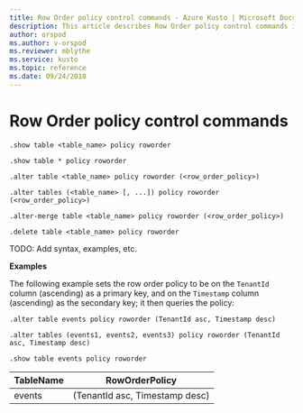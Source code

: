 ```yaml
---
title: Row Order policy control commands - Azure Kusto | Microsoft Docs
description: This article describes Row Order policy control commands in Azure Kusto.
author: orspod
ms.author: v-orspod
ms.reviewer: mblythe
ms.service: kusto
ms.topic: reference
ms.date: 09/24/2018
---
```

# Row Order policy control commands

```kusto
.show table <table_name> policy roworder

.show table * policy roworder

.alter table <table_name> policy roworder (<row_order_policy>)

.alter tables (<table_name> [, ...]) policy roworder (<row_order_policy>)

.alter-merge table <table_name> policy roworder (<row_order_policy>)

.delete table <table_name> policy roworder

```

TODO: Add syntax, examples, etc.

**Examples**

The following example sets the row order policy to be on the `TenantId` column (ascending) as
a primary key, and on the `Timestamp` column (ascending) as the secondary key; it then queries the policy:

```kusto
.alter table events policy roworder (TenantId asc, Timestamp desc)

.alter tables (events1, events2, events3) policy roworder (TenantId asc, Timestamp desc)

.show table events policy roworder 
```

|TableName|RowOrderPolicy| 
|---|---|
|events|(TenantId asc, Timestamp desc)| 